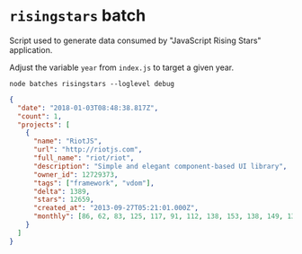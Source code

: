 # `risingstars` batch

Script used to generate data consumed by "JavaScript Rising Stars" application.

Adjust the variable `year` from `index.js` to target a given year.

```
node batches risingstars --loglevel debug
```

```json
{
  "date": "2018-01-03T08:48:38.817Z",
  "count": 1,
  "projects": [
    {
      "name": "RiotJS",
      "url": "http://riotjs.com",
      "full_name": "riot/riot",
      "description": "Simple and elegant component-based UI library",
      "owner_id": 12729373,
      "tags": ["framework", "vdom"],
      "delta": 1389,
      "stars": 12659,
      "created_at": "2013-09-27T05:21:01.000Z",
      "monthly": [86, 62, 83, 125, 117, 91, 112, 138, 153, 138, 149, 135]
    }
  ]
}
```
